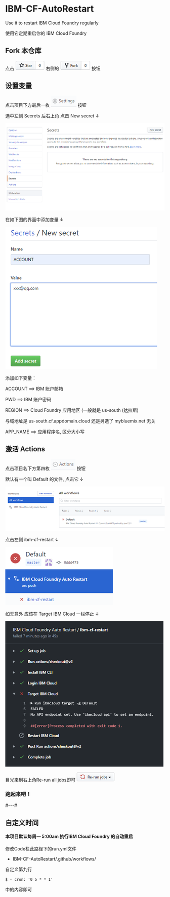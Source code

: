 # IBM-CF-AutoRestart

Use it to restart IBM Cloud Foundry regularly

使用它定期重启你的 IBM Cloud Foundry



## Fork 本仓库

点击 ![](images/Star.png) 右侧的 ![](images/Fork.png) 按钮


## 设置变量

点击项目下方最后一枚 ![](images/Settings.png) 按钮


选中左侧 Secrets 后右上角 点击 New secret ↓

![](images/Secrets.png)


在如下图的界面中添加变量 ↓

![](images/New.png)


添加如下变量：

  ACCOUNT     ==>   IBM 账户邮箱

  PWD         ==>   IBM 账户密码

  REGION      ==>   Cloud Foundry 应用地区 (一般就是 us-south (达拉斯)
  
  与域地址是 us-south.cf.appdomain.cloud 还是另选了 mybluemix.net 无关

  APP_NAME    ==>   应用程序名, 区分大小写


## 激活 Actions

点击项目名下方第四枚 ![](images/Actions.png) 按钮


默认有一个叫 Default 的文件, 点击它 ↓

![](images/Workflows.png)


点击左侧 ibm-cf-restart ↓

![](images/Default.png)


如无意外 应该在 Target IBM Cloud 一栏停止 ↓

![](images/Error.png)


目光来到右上角Re-run all jobs即可 ![](images/Rerun.png)

### 跑起来吧！


#---#

## 自定义时间

#### 本项目默认每周一 5:00am 执行IBM Cloud Foundry 的自动重启
修改Code栏此路径下的run.yml文件

- IBM-CF-AutoRestart/.github/workflows/ 

自定义第九行

```
$ - cron: '0 5 * * 1'
```

中的内容即可
